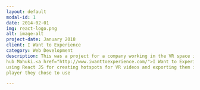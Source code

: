 ```yaml
---
layout: default
modal-id: 1
date: 2014-02-01
img: react-logo.png
alt: image-alt
project-date: January 2018
client: I Want to Experience
category: Web Development
description: This was a project for a company working in the VR space in conjunction with Te Papa's innovation
hub Mahuki.<a href="http://www.iwanttoexperience.com/">I Want to Experience</a> asked us to build them a web based tool
using React JS for creating hotspots for VR videos and exporting them in a JSON format to be played in whatever VR
player they chose to use

---
```

